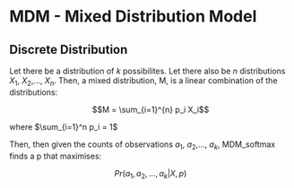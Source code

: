 # MDM - Mixed Distribution Model

## Discrete Distribution

Let there be a distribution of $k$ possibilites. Let there also be $n$ distributions $X_1$, $X_2$,..., $X_n$. Then, a mixed distribution, M, is a linear combination of the distributions:

$$M = \sum_{i=1}^{n} p_i X_i$$

where $\sum_{i=1}^n p_i = 1$

Then, then given the counts of observations $a_1$, $a_2$,..., $a_k$, MDM_softmax finds a p that maximises:

$$ Pr(a_1,a_2,...,a_k | X, p) $$ 
